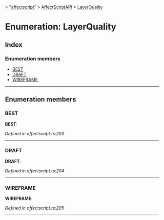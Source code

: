 [](../README.md) > ["affectscript"](../modules/_affectscript_.md) > [AffectScriptAPI](../modules/_affectscript_.affectscriptapi.md) > [LayerQuality](/_affectscript_.affectscriptapi.layerquality.md)

# Enumeration: LayerQuality

## Index

### Enumeration members

* [BEST](_affectscript_.affectscriptapi.layerquality.md#best)
* [DRAFT](_affectscript_.affectscriptapi.layerquality.md#draft)
* [WIREFRAME](_affectscript_.affectscriptapi.layerquality.md#wireframe)

---

## Enumeration members

<a id="best"></a>

###  BEST

**BEST**: 

*Defined in affectscript.ts:203*

___
<a id="draft"></a>

###  DRAFT

**DRAFT**: 

*Defined in affectscript.ts:204*

___
<a id="wireframe"></a>

###  WIREFRAME

**WIREFRAME**: 

*Defined in affectscript.ts:205*

___

